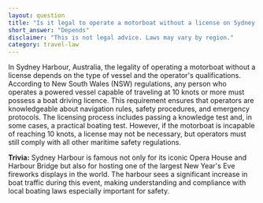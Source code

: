 ```yaml
---
layout: question
title: "Is it legal to operate a motorboat without a license on Sydney Harbour, Australia?"
short_answer: "Depends"
disclaimer: "This is not legal advice. Laws may vary by region."
category: travel-law
---
```

In Sydney Harbour, Australia, the legality of operating a motorboat without a license depends on the type of vessel and the operator's qualifications. According to New South Wales (NSW) regulations, any person who operates a powered vessel capable of traveling at 10 knots or more must possess a boat driving licence. This requirement ensures that operators are knowledgeable about navigation rules, safety procedures, and emergency protocols. The licensing process includes passing a knowledge test and, in some cases, a practical boating test. However, if the motorboat is incapable of reaching 10 knots, a license may not be necessary, but operators must still comply with all other maritime safety regulations.

**Trivia:** Sydney Harbour is famous not only for its iconic Opera House and Harbour Bridge but also for hosting one of the largest New Year's Eve fireworks displays in the world. The harbour sees a significant increase in boat traffic during this event, making understanding and compliance with local boating laws especially important for safety.
